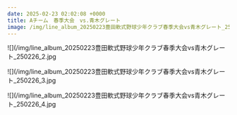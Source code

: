 ```yaml
---
date: 2025-02-23 02:02:08 +0000
title: Aチーム　春季大会　vs.青木グレート
image: /img/line_album_20250223豊田軟式野球少年クラブ春季大会vs青木グレート_250226_1.jpg
---
```

![](/img/line_album_20250223豊田軟式野球少年クラブ春季大会vs青木グレート_250226_2.jpg

![](/img/line_album_20250223豊田軟式野球少年クラブ春季大会vs青木グレート_250226_3.jpg

![](/img/line_album_20250223豊田軟式野球少年クラブ春季大会vs青木グレート_250226_4.jpg
